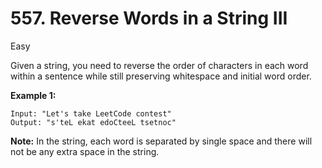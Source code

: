 # 557. Reverse Words in a String III

Easy

Given a string, you need to reverse the order of characters in each word  within a sentence while still preserving whitespace and initial word  order.

**Example 1:**

```
Input: "Let's take LeetCode contest"
Output: "s'teL ekat edoCteeL tsetnoc"
```



**Note:** In the string, each word is separated by single space and there will not be any extra space in the string.